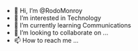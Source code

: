 - 👋 Hi, I’m @RodoMonroy
- 👀 I’m interested in Technology
- 🌱 I’m currently learning Communications
- 💞️ I’m looking to collaborate on ...
- 📫 How to reach me ...

<!---
RodolfoMonroy/RodolfoMonroy is a ✨ special ✨ repository because its `README.md` (this file) appears on your GitHub profile.
You can click the Preview link to take a look at your changes.
--->
